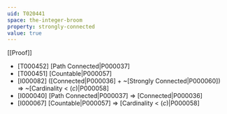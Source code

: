 ```yaml
---
uid: T020441
space: the-integer-broom
property: strongly-connected
value: true
---
```

[[Proof]]

* [T000452] [Path Connected|P000037]
* [T000451] [Countable|P000057]
* [I000082] ([Connected|P000036] + ~[Strongly Connected|P000060]) => ~[Cardinality < $\mathfrak(c)$|P000058]
* [I000040] [Path Connected|P000037] => [Connected|P000036]
* [I000067] [Countable|P000057] => [Cardinality < $\mathfrak(c)$|P000058]


